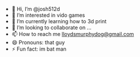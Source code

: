 - 👋 Hi, I’m @josh512d
- 👀 I’m interested in vido games
- 🌱 I’m currently learning how to 3d print
- 💞️ I’m looking to collaborate on ...
- 📫 How to reach me lloydsmurphydog@gmail.com
- 😄 Pronouns: that guy
- ⚡ Fun fact: im bat man


<!---
josh512d/josh512d is a ✨ special ✨ repository because its `README.md` (this file) appears on your GitHub profile.
You can click the Preview link to take a look at your changes.
--->

